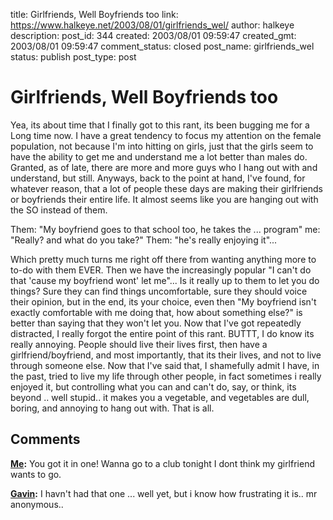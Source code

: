 title: Girlfriends, Well Boyfriends too
link: https://www.halkeye.net/2003/08/01/girlfriends_wel/
author: halkeye
description: 
post_id: 344
created: 2003/08/01 09:59:47
created_gmt: 2003/08/01 09:59:47
comment_status: closed
post_name: girlfriends_wel
status: publish
post_type: post

# Girlfriends, Well Boyfriends too

Yea, its about time that I finally got to this rant, its been bugging me for a Long time now. I have a great tendency to focus my attention on the female population, not because I'm into hitting on girls, just that the girls seem to have the ability to get me and understand me a lot better than males do. Granted, as of late, there are more and more guys who I hang out with and understand, but still. Anyways, back to the point at hand, I've found, for whatever reason, that a lot of people these days are making their girlfriends or boyfriends their entire life. It almost seems like you are hanging out with the SO instead of them. 

Them: "My boyfriend goes to that school too, he takes the ... program" me: "Really? and what do you take?" Them: "he's really enjoying it"...

Which pretty much turns me right off there from wanting anything more to to-do with them EVER. Then we have the increasingly popular "I can't do that 'cause my boyfriend wont' let me"... Is it really up to them to let you do things? Sure they can find things uncomfortable, sure they should voice their opinion, but in the end, its your choice, even then "My boyfriend isn't exactly comfortable with me doing that, how about something else?" is better than saying that they won't let you. Now that I've got repeatedly distracted, I really forgot the entire point of this rant. BUTTT, I do know its really annoying. People should live their lives first, then have a girlfriend/boyfriend, and most importantly, that its their lives, and not to live through someone else. Now that I've said that, I shamefully admit I have, in the past, tried to live my life through other people, in fact sometimes i really enjoyed it, but controlling what you can and can't do, say, or think, its beyond .. well stupid.. it makes you a vegetable, and vegetables are dull, boring, and annoying to hang out with. That is all.

## Comments

**[Me](#11 "2003-08-14 07:51:21"):** You got it in one! Wanna go to a club tonight I dont think my girlfriend wants to go.

**[Gavin](#12 "2003-08-14 11:35:52"):** I havn't had that one ... well yet, but i know how frustrating it is.. mr anonymous..

